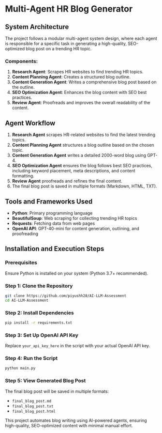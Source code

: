 # Multi-Agent HR Blog Generator

## System Architecture
The project follows a modular multi-agent system design, where each agent is responsible for a specific task in generating a high-quality, SEO-optimized blog post on a trending HR topic.

### Components:
1. **Research Agent**: Scrapes HR websites to find trending HR topics.
2. **Content Planning Agent**: Creates a structured blog outline.
3. **Content Generation Agent**: Writes a comprehensive blog post based on the outline.
4. **SEO Optimization Agent**: Enhances the blog content with SEO best practices.
5. **Review Agent**: Proofreads and improves the overall readability of the content.

## Agent Workflow
1. **Research Agent** scrapes HR-related websites to find the latest trending topics.
2. **Content Planning Agent** structures a blog outline based on the chosen topic.
3. **Content Generation Agent** writes a detailed 2000-word blog using GPT-4.
4. **SEO Optimization Agent** ensures the blog follows best SEO practices, including keyword placement, meta descriptions, and content formatting.
5. **Review Agent** proofreads and refines the final content.
6. The final blog post is saved in multiple formats (Markdown, HTML, TXT).

## Tools and Frameworks Used
- **Python**: Primary programming language
- **BeautifulSoup**: Web scraping for collecting trending HR topics
- **Requests**: Fetching data from web pages
- **OpenAI API**: GPT-40-mini for content generation, outlining, and proofreading

## Installation and Execution Steps
### Prerequisites
Ensure Python is installed on your system (Python 3.7+ recommended).

### Step 1: Clone the Repository
```bash
git clone https://github.com/piyushh28/AI-LLM-Assessment
cd AI-LLM-Assessment
```

### Step 2: Install Dependencies
```bash
pip install -r requirements.txt
```

### Step 3: Set Up OpenAI API Key
Replace `your_api_key_here` in the script with your actual OpenAI API key.

### Step 4: Run the Script
```bash
python main.py
```

### Step 5: View Generated Blog Post
The final blog post will be saved in multiple formats:
- `final_blog_post.md`
- `final_blog_post.txt`
- `final_blog_post.html`


This project automates blog writing using AI-powered agents, ensuring high-quality, SEO-optimized content with minimal manual effort.


